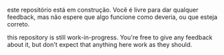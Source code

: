 este repositório está em construção. Você é livre para dar qualquer feedback, mas não espere que algo funcione como deveria, ou que esteja correto.

this repository is still work-in-progress. You're free to give any feedback about it, but don't expect that anything here work as they should.
